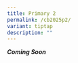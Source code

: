 ```yaml
---
title: Primary 2
permalink: /cb2025p2/
variant: tiptap
description: ""
---
```

<p><strong><em>Coming Soon</em></strong>
</p>